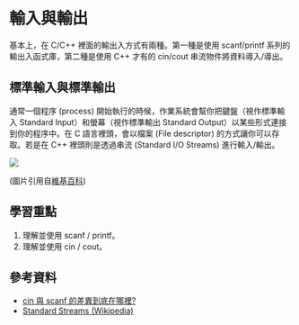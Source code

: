 # 輸入與輸出

基本上，在 C/C++ 裡面的輸出入方式有兩種。第一種是使用 scanf/printf 系列的輸出入函式庫，第二種是使用 C++ 才有的 cin/cout 串流物件將資料導入/導出。

## 標準輸入與標準輸出

通常一個程序 (process) 開始執行的時候，作業系統會幫你把鍵盤（視作標準輸入 Standard Input）和螢幕（視作標準輸出 Standard Output）以某些形式連接到你的程序中。在 C 語言裡頭，會以檔案 (File descriptor) 的方式讓你可以存取。若是在 C++ 裡頭則是透過串流 (Standard I/O Streams) 進行輸入/輸出。

![](http://upload.wikimedia.org/wikipedia/commons/thumb/7/70/Stdstreams-notitle.svg/440px-Stdstreams-notitle.svg.png)

(圖片引用自[維基百科](http://en.wikipedia.org/wiki/File:Stdstreams-notitle.svg))

## 學習重點

1. 理解並使用 scanf / printf。
2. 理解並使用 cin / cout。

## 參考資料

* [cin 與 scanf 的差異到底在哪裡?](http://www.cplusplus.com/forum/beginner/34165/)
* [Standard Streams (Wikipedia)](http://en.wikipedia.org/wiki/Standard_streams)
